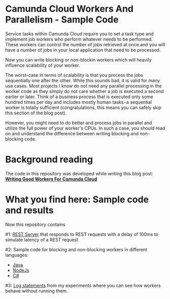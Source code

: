 # Camunda Cloud Workers And Parallelism - Sample Code

Service tasks within Camunda Cloud require you to set a task type and implement job workers who perform whatever needs to be performed. These workers can control the number of jobs retrieved at once and you will have a number of jobs in your local application that need to be processed.

Now you can write blocking or non-blockin workers which will heavily influence scalability of your worker.

The worst-case in terms of scalability is that you process the jobs sequentially one after the other. While this sounds bad, it is valid for many use cases. Most projects I know do not need any parallel processing in the worker code as they simply do not care whether a job is executed a second earlier or later. Think of a business process that is executed only some hundred times per day and includes mostly human tasks - a sequential worker is totally sufficient (congratulations, this means you can safely skip this section of the blog post).

However, you might need to do better and process jobs in parallel and utilize the full power of your worker's CPUs. In such a case, you should read on and understand the difference between writing blocking and non-blocking code.

# Background reading

The code in this repository was developed while writing this blog post: **[Writing Good Workers For Camunda Cloud](https://blog.bernd-ruecker.com/writing-good-workers-for-camunda-cloud-61d322cad862)**

# What you find here: Sample code and results

Now this repository contains

#1: [REST Server](rest-server-with-latency/) that responds to REST requests with a delay of 100ms to simulate latency of a REST request

#2: Sample code for blocking and non-blocking workers in different languages:

* [Java](java-worker/)
* [NodeJs](nodejs-worker/)
* [C#](csharp-worker/)

#3: [Log statements](results/) from my experiments where you can see how workers behave without running them.
